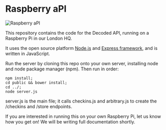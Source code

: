 Raspberry aPI
===============

![Raspberry aPI](http://assets.decoded.co/images/raspberry-api.jpg)

This repository contains the code for the Decoded API, running on a Raspberry Pi in our London HQ.

It uses the open source platform [Node.js](https://github.com/joyent/node) and [Express framework](https://github.com/strongloop/express), and is written in JavaScript.

Run the server by cloning this repo onto your own server, installing node and node package manager (npm). Then run in order:

```
npm install;
cd public && bower install;
cd ../;
node server.js
```

server.js is the main file; it calls checkins.js and arbitrary.js to create the /checkins and /store endpoints.

If you are interested in running this on your own Raspberry Pi, let us know how you get on! We will be writing full documentation shortly.
